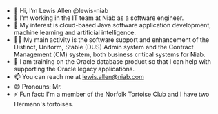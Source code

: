 - 👋 Hi, I’m Lewis Allen @lewis-niab
- 🏢 I'm working in the IT team at Niab as a software engineer.
- 👀 My interest is cloud-based Java software application development, machine learning and artificial intelligence.
- 👷‍♂️ My main activity is the software support and enhancement of the Distinct, Uniform, Stable (DUS) Admin system and the Contract Management (CM) system, both business critical systems for Niab.
- 🌱 I am training on the Oracle database product so that I can help with supporting the Oracle legacy applications.
- 📫 You can reach me at lewis.allen@niab.com
- 😄 Pronouns: Mr.
- ⚡ Fun fact: I'm a member of the Norfolk Tortoise Club and I have two Hermann's tortoises.
<!---
lewis-niab/lewis-niab is a ✨ special ✨ repository because its `README.md` (this file) appears on your GitHub profile.
You can click the Preview link to take a look at your changes.
--->
